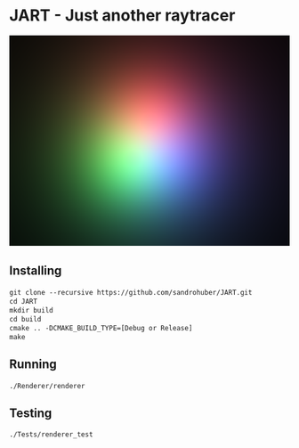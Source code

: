 # JART - Just another raytracer

![alt text](Renderer/screenshots/threeColorsMining.png)

## Installing

```
git clone --recursive https://github.com/sandrohuber/JART.git
cd JART
mkdir build
cd build
cmake .. -DCMAKE_BUILD_TYPE=[Debug or Release]
make
```

## Running

```
./Renderer/renderer
```

## Testing

```
./Tests/renderer_test
```
